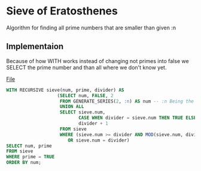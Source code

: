 # Sieve of Eratosthenes

Algorithm for finding all prime numbers that are smaller than given :n

## Implementaion

Because of how WITH works instead of changing not primes into false we SELECT the prime number and than all where we
don't know yet.

[File](sieve.sql)

```sql
WITH RECURSIVE sieve(num, prime, divider) AS
                   (SELECT num, FALSE, 2
                    FROM GENERATE_SERIES(2, :n) AS num -- :n Being the top block
                    UNION ALL
                    SELECT sieve.num,
                           CASE WHEN divider = sieve.num THEN TRUE ELSE FALSE END AS prime,
                           divider + 1
                    FROM sieve
                    WHERE (sieve.num >= divider AND MOD(sieve.num, divider) <> 0)
                       OR sieve.num = divider)
SELECT num, prime
FROM sieve
WHERE prime = TRUE
ORDER BY num;
```